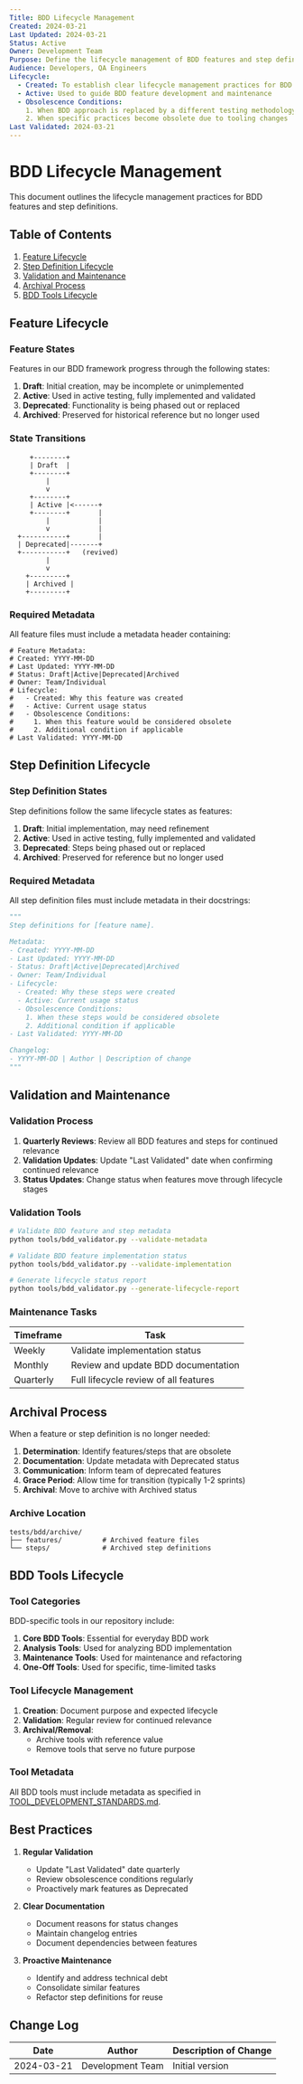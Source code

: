 ```yaml
---
Title: BDD Lifecycle Management
Created: 2024-03-21
Last Updated: 2024-03-21
Status: Active
Owner: Development Team
Purpose: Define the lifecycle management of BDD features and step definitions
Audience: Developers, QA Engineers
Lifecycle:
  - Created: To establish clear lifecycle management practices for BDD artifacts
  - Active: Used to guide BDD feature development and maintenance
  - Obsolescence Conditions:
    1. When BDD approach is replaced by a different testing methodology
    2. When specific practices become obsolete due to tooling changes
Last Validated: 2024-03-21
---
```


# BDD Lifecycle Management

This document outlines the lifecycle management practices for BDD features and step definitions.

## Table of Contents

1. [Feature Lifecycle](#feature-lifecycle)
2. [Step Definition Lifecycle](#step-definition-lifecycle)
3. [Validation and Maintenance](#validation-and-maintenance)
4. [Archival Process](#archival-process)
5. [BDD Tools Lifecycle](#bdd-tools-lifecycle)

## Feature Lifecycle

### Feature States

Features in our BDD framework progress through the following states:

1. **Draft**: Initial creation, may be incomplete or unimplemented
2. **Active**: Used in active testing, fully implemented and validated
3. **Deprecated**: Functionality is being phased out or replaced
4. **Archived**: Preserved for historical reference but no longer used

### State Transitions

```
     +--------+
     | Draft  |
     +--------+
         |
         v
     +--------+
     | Active |<------+
     +--------+       |
         |            |
         v            |
  +-----------+       |
  | Deprecated|-------+
  +-----------+   (revived)
         |
         v
    +---------+
    | Archived |
    +---------+
```

### Required Metadata

All feature files must include a metadata header containing:

```gherkin
# Feature Metadata:
# Created: YYYY-MM-DD
# Last Updated: YYYY-MM-DD
# Status: Draft|Active|Deprecated|Archived
# Owner: Team/Individual
# Lifecycle:
#   - Created: Why this feature was created
#   - Active: Current usage status
#   - Obsolescence Conditions:
#     1. When this feature would be considered obsolete
#     2. Additional condition if applicable
# Last Validated: YYYY-MM-DD
```

## Step Definition Lifecycle

### Step Definition States

Step definitions follow the same lifecycle states as features:

1. **Draft**: Initial implementation, may need refinement
2. **Active**: Used in active testing, fully implemented and validated
3. **Deprecated**: Steps being phased out or replaced
4. **Archived**: Preserved for reference but no longer used

### Required Metadata

All step definition files must include metadata in their docstrings:

```python
"""
Step definitions for [feature name].

Metadata:
- Created: YYYY-MM-DD
- Last Updated: YYYY-MM-DD
- Status: Draft|Active|Deprecated|Archived
- Owner: Team/Individual
- Lifecycle:
  - Created: Why these steps were created
  - Active: Current usage status
  - Obsolescence Conditions:
    1. When these steps would be considered obsolete
    2. Additional condition if applicable
- Last Validated: YYYY-MM-DD

Changelog:
- YYYY-MM-DD | Author | Description of change
"""
```

## Validation and Maintenance

### Validation Process

1. **Quarterly Reviews**: Review all BDD features and steps for continued relevance
2. **Validation Updates**: Update "Last Validated" date when confirming continued relevance
3. **Status Updates**: Change status when features move through lifecycle stages

### Validation Tools

```bash
# Validate BDD feature and step metadata
python tools/bdd_validator.py --validate-metadata

# Validate BDD feature implementation status
python tools/bdd_validator.py --validate-implementation

# Generate lifecycle status report
python tools/bdd_validator.py --generate-lifecycle-report
```

### Maintenance Tasks

| Timeframe | Task |
|-----------|------|
| Weekly | Validate implementation status |
| Monthly | Review and update BDD documentation |
| Quarterly | Full lifecycle review of all features |

## Archival Process

When a feature or step definition is no longer needed:

1. **Determination**: Identify features/steps that are obsolete
2. **Documentation**: Update metadata with Deprecated status
3. **Communication**: Inform team of deprecated features
4. **Grace Period**: Allow time for transition (typically 1-2 sprints)
5. **Archival**: Move to archive with Archived status

### Archive Location

```
tests/bdd/archive/
├── features/          # Archived feature files
└── steps/             # Archived step definitions
```

## BDD Tools Lifecycle

### Tool Categories

BDD-specific tools in our repository include:

1. **Core BDD Tools**: Essential for everyday BDD work
2. **Analysis Tools**: Used for analyzing BDD implementation
3. **Maintenance Tools**: Used for maintenance and refactoring
4. **One-Off Tools**: Used for specific, time-limited tasks

### Tool Lifecycle Management

1. **Creation**: Document purpose and expected lifecycle
2. **Validation**: Regular review for continued relevance
3. **Archival/Removal**:
   - Archive tools with reference value
   - Remove tools that serve no future purpose

### Tool Metadata

All BDD tools must include metadata as specified in [TOOL_DEVELOPMENT_STANDARDS.md](../TOOL_DEVELOPMENT_STANDARDS.md).

## Best Practices

1. **Regular Validation**
   - Update "Last Validated" date quarterly
   - Review obsolescence conditions regularly
   - Proactively mark features as Deprecated

2. **Clear Documentation**
   - Document reasons for status changes
   - Maintain changelog entries
   - Document dependencies between features

3. **Proactive Maintenance**
   - Identify and address technical debt
   - Consolidate similar features
   - Refactor step definitions for reuse

## Change Log

| Date | Author | Description of Change |
|------|--------|------------------------|
| 2024-03-21 | Development Team | Initial version |
